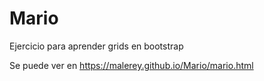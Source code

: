 # Mario
Ejercicio para aprender grids en bootstrap

Se puede ver en https://malerey.github.io/Mario/mario.html
